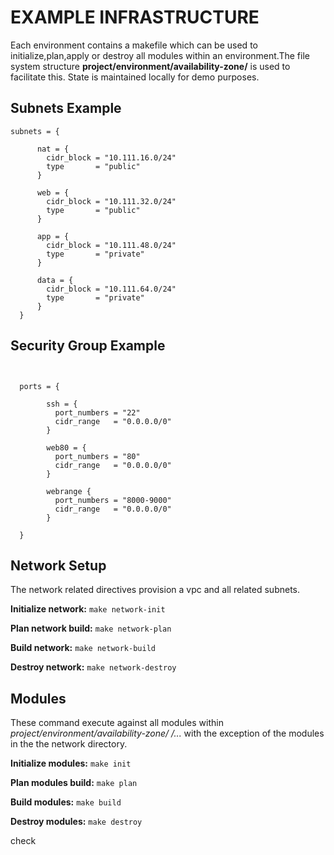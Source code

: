 # EXAMPLE INFRASTRUCTURE

Each environment contains a makefile which can be used to initialize,plan,apply or destroy all modules within an environment.The file system structure **project/environment/availability-zone/** is used to facilitate this. State is maintained locally for demo purposes.

## Subnets Example

<pre><code>subnets = {
     
      nat = {
        cidr_block = "10.111.16.0/24"
        type       = "public"
      }

      web = {
        cidr_block = "10.111.32.0/24"
        type       = "public"
      }
          
      app = {
        cidr_block = "10.111.48.0/24"
        type       = "private"
      }
      
      data = {
        cidr_block = "10.111.64.0/24"
        type       = "private"
      }
  }</code></pre>

## Security Group Example

<pre><code> 

  ports = {
        
        ssh = {
          port_numbers = "22"
          cidr_range   = "0.0.0.0/0"
        }

        web80 = {
          port_numbers = "80"
          cidr_range   = "0.0.0.0/0"
        }

        webrange {
          port_numbers = "8000-9000"
          cidr_range   = "0.0.0.0/0"
        }
        
  }</code></pre>

## Network Setup

The network related directives provision a vpc and all related subnets.

**Initialize network:** `make network-init`

**Plan network build:** `make network-plan`

**Build network:** `make network-build`

**Destroy network:** `make network-destroy`

## Modules

These command execute against all modules within _project/environment/availability-zone/
/..._ with the exception of the modules in the the network directory.

**Initialize modules:** `make init`

**Plan modules build:** `make plan`

**Build modules:** `make build`

**Destroy modules:** `make destroy`

check
